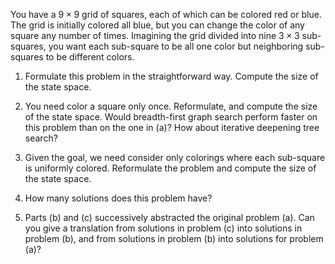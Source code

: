 

You have a $9 \times 9$ grid of squares, each of which can be colored
red or blue. The grid is initially colored all blue, but you can change
the color of any square any number of times. Imagining the grid divided
into nine $3 \times 3$ sub-squares, you want each sub-square to be all
one color but neighboring sub-squares to be different colors.<br>

1.  Formulate this problem in the straightforward way. Compute the size
    of the state space.<br>

2.  You need color a square only once. Reformulate, and compute the size
    of the state space. Would breadth-first graph search perform faster
    on this problem than on the one in (a)? How about iterative
    deepening tree search?<br>

3.  Given the goal, we need consider only colorings where each
    sub-square is uniformly colored. Reformulate the problem and compute
    the size of the state space.<br>

4.  How many solutions does this problem have?<br>

5.  Parts (b) and (c) successively abstracted the original problem (a).
    Can you give a translation from solutions in problem (c) into
    solutions in problem (b), and from solutions in problem (b) into
    solutions for problem (a)?<br>
